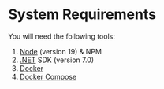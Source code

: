 # System Requirements

You will need the following tools:
1. [Node](https://nodejs.org/en/download) (version 19) & NPM
2. [.NET](https://dotnet.microsoft.com/download/dotnet/7.0) SDK (version 7.0)
3. [Docker](https://docs.docker.com/engine/install/)
4. [Docker Compose](https://docs.docker.com/compose/install/)

